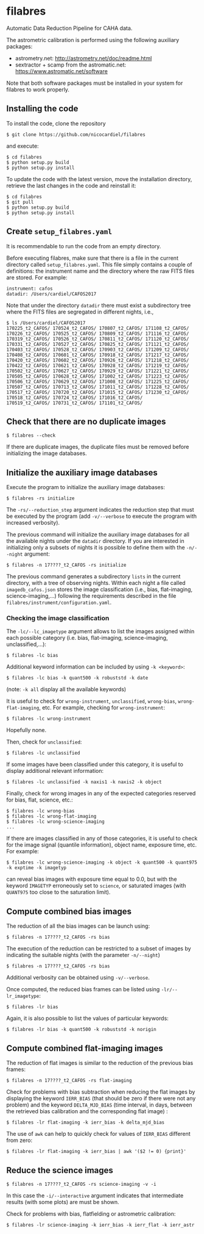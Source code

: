 # filabres

Automatic Data Reduction Pipeline for CAHA data.

The astrometric calibration is performed using the following auxiliary
packages:
- astrometry.net: http://astrometry.net/doc/readme.html
- sextractor + scamp from the astromatic.net: https://www.astromatic.net/software

Note that both software packages must be installed in your system for
filabres to work properly.

## Installing the code

To install the code, clone the repository 
```
$ git clone https://github.com/nicocardiel/filabres
```
and execute:
```
$ cd filabres
$ python setup.py build
$ python setup.py install
```

To update the code with the latest version, move the installation
directory, retrieve the last changes in the code and reinstall it:
```
$ cd filabres
$ git pull
$ python setup.py build
$ python setup.py install
```

## Create `setup_filabres.yaml`

It is recommendable to run the code from an empty directory.

Before executing filabres, make sure that there is a file in the 
current directory called `setup_filabres.yaml`. This file simply contains
a couple of definitions: the instrument name and the directory where
the raw FITS files are stored. For example:
```
instrument: cafos
datadir: /Users/cardiel/CAFOS2017
```
Note that under the directory `datadir` there must exist a subdirectory
tree where the FITS files are segregated in different nights, i.e.,
```
$ ls /Users/cardiel/CAFOS2017
170225_t2_CAFOS/ 170524_t2_CAFOS/ 170807_t2_CAFOS/ 171108_t2_CAFOS/
170226_t2_CAFOS/ 170525_t2_CAFOS/ 170809_t2_CAFOS/ 171116_t2_CAFOS/
170319_t2_CAFOS/ 170526_t2_CAFOS/ 170811_t2_CAFOS/ 171120_t2_CAFOS/
170331_t2_CAFOS/ 170527_t2_CAFOS/ 170825_t2_CAFOS/ 171121_t2_CAFOS/
170403_t2_CAFOS/ 170528_t2_CAFOS/ 170903_t2_CAFOS/ 171209_t2_CAFOS/
170408_t2_CAFOS/ 170601_t2_CAFOS/ 170918_t2_CAFOS/ 171217_t2_CAFOS/
170420_t2_CAFOS/ 170602_t2_CAFOS/ 170926_t2_CAFOS/ 171218_t2_CAFOS/
170422_t2_CAFOS/ 170621_t2_CAFOS/ 170928_t2_CAFOS/ 171219_t2_CAFOS/
170502_t2_CAFOS/ 170627_t2_CAFOS/ 170929_t2_CAFOS/ 171221_t2_CAFOS/
170505_t2_CAFOS/ 170628_t2_CAFOS/ 171002_t2_CAFOS/ 171223_t2_CAFOS/
170506_t2_CAFOS/ 170629_t2_CAFOS/ 171008_t2_CAFOS/ 171225_t2_CAFOS/
170507_t2_CAFOS/ 170713_t2_CAFOS/ 171011_t2_CAFOS/ 171228_t2_CAFOS/
170517_t2_CAFOS/ 170720_t2_CAFOS/ 171015_t2_CAFOS/ 171230_t2_CAFOS/
170518_t2_CAFOS/ 170724_t2_CAFOS/ 171016_t2_CAFOS/
170519_t2_CAFOS/ 170731_t2_CAFOS/ 171101_t2_CAFOS/
```  

## Check that there are no duplicate images

```
$ filabres --check
```
If there are duplicate images, the duplicate files must be removed before
initializing the image databases.

## Initialize the auxiliary image databases
Execute the program to initialize the auxiliary image databases:
```
$ filabres -rs initialize
```
The `-rs/--reduction_step` argument indicates the reduction step that must
be executed by the program (add `-v/--verbose` to execute the program with
 increased verbosity).

The previous command will initialize the auxiliary image databases for
all the available nights under the `datadir` directory. If you are
interested in initializing only a subsets of nights it is possible to
define them with the `-n/--night` argument:
```
$ filabres -n 17????_t2_CAFOS -rs initialize
```

The previous command generates a subdirectory `lists` in the current
directory, with a tree of observing nights. Within each night a file called
`imagedb_cafos.json` stores the image classification (i.e., bias, flat-imaging,
science-imaging,...) following the requirements described in the file 
`filabres/instrument/configuration.yaml`.

### Checking the image classification

The `-lc/--lc_imagetype` argument allows to list the images assigned 
within each possible category
(i.e. bias, flat-imaging, science-imaging, unclassified,...):
```
$ filabres -lc bias
```
Additional keyword information can be included by using `-k <keyword>`:
```
$ filabres -lc bias -k quant500 -k robuststd -k date
```
(note: `-k all` display all the available keywords)

It is useful to check for `wrong-instrument`, `unclassified`,
`wrong-bias`, `wrong-flat-imaging`, etc. For example, checking for 
`wrong-instrument`:
```
$ filabres -lc wrong-instrument
```
Hopefully none.

Then, check for `unclassified`:
```
$ filabres -lc unclassified
```
If some images have been classified under this category, it is useful to 
display additional relevant information:
```
$ filabres -lc unclassified -k naxis1 -k naxis2 -k object
```
Finally, check for wrong images in any of the expected categories reserved
for bias, flat, science, etc.:
```
$ filabres -lc wrong-bias
$ filabres -lc wrong-flat-imaging
$ filabres -lc wrong-science-imaging
...
```
If there are images classified in any of those categories, it is useful to
check for the image signal (quantile information), object name, exposure 
time, etc. For example:
```
$ filabres -lc wrong-science-imaging -k object -k quant500 -k quant975 -k exptime -k imagetyp
```
can reveal bias images with exposure time equal to 0.0, but with the keyword
`IMAGETYP` erroneously set to `science`, or saturated images (with `QUANT975`
too close to the saturation limit).

## Compute combined bias images
The reduction of all the bias images can be launch using:
```
$ filabres -n 17????_t2_CAFOS -rs bias
```
The execution of the reduction can be restricted to a subset of images by 
indicating the suitable nights (with the parameter `-n/--night`)
```
$ filabres -n 17????_t2_CAFOS -rs bias
```
Additional verbosity can be obtained using `-v/--verbose`.

Once computed, the reduced bias frames can be listed using `-lr/--lr_imagetype`:
```
$ filabres -lr bias
```
Again, it is also possible to list the values of particular keywords:
```
$ filabres -lr bias -k quant500 -k robuststd -k norigin
```

## Compute combined flat-imaging images
The reduction of flat images is similar to the reduction of the previous bias
frames:
```
$ filabres -n 17????_t2_CAFOS -rs flat-imaging
```
Check for problems with bias subtraction when reducing the flat images by
displaying the keyword `IERR_BIAS` (that should be zero if there were not any
problem) and the keyword `DELTA_MJD_BIAS` (time interval, in days, between
the retrieved bias calibration and the corresponding flat image) :
```
$ filabres -lr flat-imaging -k ierr_bias -k delta_mjd_bias
```
The use of `awk` can help to quickly check for values of `IERR_BIAS` different
from zero:
``` 
$ filabres -lr flat-imaging -k ierr_bias | awk '($2 != 0) {print}'
```

## Reduce the science images
```
$ filabres -n 17????_t2_CAFOS -rs science-imaging -v -i
```
In this case the `-i/--interactive` argument indicates that intermediate
results (with some plots) are must be shown.

Check for problems with bias, flatfielding or astrometric calibration:
```
$ filabres -lr science-imaging -k ierr_bias -k ierr_flat -k ierr_astr
```



